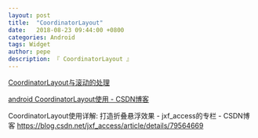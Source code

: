 ```yaml
---
layout: post
title:  "CoordinatorLayout"
date:   2018-08-23 09:44:00 +0800
categories: Android
tags: Widget
author: pepe
description: 『 CoordinatorLayout 』
---
```


[CoordinatorLayout与滚动的处理](https://mp.weixin.qq.com/s/Y-rifNyzot_5WEUeUGLcXQ)

[android CoordinatorLayout使用 - CSDN博客](https://blog.csdn.net/xyz_lmn/article/details/48055919)

CoordinatorLayout使用详解: 打造折叠悬浮效果 - jxf_access的专栏 - CSDN博客
https://blog.csdn.net/jxf_access/article/details/79564669


















